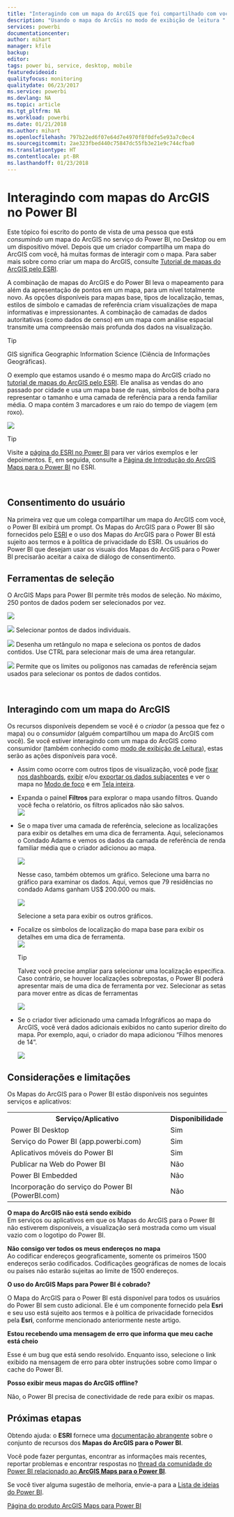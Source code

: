```yaml
---
title: "Interagindo com um mapa do ArcGIS que foi compartilhado com você"
description: "Usando o mapa do ArcGis no modo de exibição de leitura "
services: powerbi
documentationcenter: 
author: mihart
manager: kfile
backup: 
editor: 
tags: power bi, service, desktop, mobile
featuredvideoid: 
qualityfocus: monitoring
qualitydate: 06/23/2017
ms.service: powerbi
ms.devlang: NA
ms.topic: article
ms.tgt_pltfrm: NA
ms.workload: powerbi
ms.date: 01/21/2018
ms.author: mihart
ms.openlocfilehash: 797b22ed6f07e64d7e4970f8f0dfe5e93a7c0ec4
ms.sourcegitcommit: 2ae323fbed440c75847dc55fb3e21e9c744cfba0
ms.translationtype: HT
ms.contentlocale: pt-BR
ms.lasthandoff: 01/23/2018
---
```

# <a name="interacting-with-arcgis-maps-in-power-bi"></a>Interagindo com mapas do ArcGIS no Power BI
Este tópico foi escrito do ponto de vista de uma pessoa que está *consumindo* um mapa do ArcGIS no serviço do Power BI, no Desktop ou em um dispositivo móvel. Depois que um criador compartilha um mapa do ArcGIS com você, há muitas formas de interagir com o mapa.  Para saber mais sobre como criar um mapa do ArcGIS, consulte [Tutorial de mapas do ArcGIS pelo ESRI](power-bi-visualization-arcgis.md).

A combinação de mapas do ArcGIS e do Power BI leva o mapeamento para além da apresentação de pontos em um mapa, para um nível totalmente novo. As opções disponíveis para mapas base, tipos de localização, temas, estilos de símbolo e camadas de referência criam visualizações de mapa informativas e impressionantes. A combinação de camadas de dados autoritativas (como dados de censo) em um mapa com análise espacial transmite uma compreensão mais profunda dos dados na visualização.

> [!TIP]
> GIS significa Geographic Information Science (Ciência de Informações Geográficas).
> 

O exemplo que estamos usando é o mesmo mapa do ArcGIS criado no [tutorial de mapas do ArcGIS pelo ESRI](power-bi-visualization-arcgis.md). Ele analisa as vendas do ano passado por cidade e usa um mapa base de ruas, símbolos de bolha para representar o tamanho e uma camada de referência para a renda familiar média. O mapa contém 3 marcadores e um raio do tempo de viagem (em roxo).

![](media/power-bi-visualizations-arcgis/power-bi-arcgis-esri-new.png)

> [!TIP]
> Visite a [página do ESRI no Power BI](https://www.esri.com/powerbi) para ver vários exemplos e ler depoimentos. E, em seguida, consulte a [Página de Introdução do ArcGIS Maps para o Power BI](https://doc.arcgis.com/en/maps-for-powerbi/get-started/about-maps-for-power-bi.htm) no ESRI.
> 
> 

<br/>

## <a name="user-consent"></a>Consentimento do usuário
Na primeira vez que um colega compartilhar um mapa do ArcGIS com você, o Power BI exibirá um prompt. Os Mapas do ArcGIS para o Power BI são fornecidos pelo [ESRI](https://www.esri.com) e o uso dos Mapas do ArcGIS para o Power BI está sujeito aos termos e à política de privacidade do ESRI. Os usuários do Power BI que desejam usar os visuais dos Mapas do ArcGIS para o Power BI precisarão aceitar a caixa de diálogo de consentimento.

## <a name="selection-tools"></a>Ferramentas de seleção
O ArcGIS Maps para Power BI permite três modos de seleção. No máximo, 250 pontos de dados podem ser selecionados por vez.

![](media/power-bi-visualizations-arcgis/power-bi-esri-selection-tools2.png)

![](media/power-bi-visualizations-arcgis/power-bi-esri-selection-single2.png) Selecionar pontos de dados individuais.

![](media/power-bi-visualizations-arcgis/power-bi-esri-selection-marquee2.png) Desenha um retângulo no mapa e seleciona os pontos de dados contidos. Use CTRL para selecionar mais de uma área retangular.

![](media/power-bi-visualizations-arcgis/power-bi-esri-selection-reference-layer2.png) Permite que os limites ou polígonos nas camadas de referência sejam usados para selecionar os pontos de dados contidos.

<br/>

## <a name="interacting-with-an-arcgis-map"></a>Interagindo com um mapa do ArcGIS
Os recursos disponíveis dependem se você é o *criador* (a pessoa que fez o mapa) ou o *consumidor* (alguém compartilhou um mapa do ArcGIS com você). Se você estiver interagindo com um mapa do ArcGIS como consumidor (também conhecido como [modo de exibição de Leitura](service-reading-view-and-editing-view.md)), estas serão as ações disponíveis para você.

* Assim como ocorre com outros tipos de visualização, você pode [fixar nos dashboards](service-dashboard-pin-tile-from-report.md), [exibir](service-reports-show-data.md) e/ou [exportar os dados subjacentes](power-bi-visualization-export-data.md) e ver o mapa no [Modo de foco](service-focus-mode.md) e em [Tela inteira](service-fullscreen-mode.md).    
* Expanda o painel **Filtros** para explorar o mapa usando filtros. Quando você fecha o relatório, os filtros aplicados não são salvos.    
    ![](media/power-bi-visualizations-arcgis/power-bi-filter-newer.png)  
* Se o mapa tiver uma camada de referência, selecione as localizações para exibir os detalhes em uma dica de ferramenta. Aqui, selecionamos o Condado Adams e vemos os dados da camada de referência de renda familiar média que o criador adicionou ao mapa.
  
    ![](media/power-bi-visualizations-arcgis/power-bi-reference-layer.png)  
  
    Nesse caso, também obtemos um gráfico. Selecione uma barra no gráfico para examinar os dados. Aqui, vemos que 79 residências no condado Adams ganham US$ 200.000 ou mais.
  
    ![](media/power-bi-visualizations-arcgis/power-bi-tooltip-chart.png)
  
    Selecione a seta para exibir os outros gráficos.
* Focalize os símbolos de localização do mapa base para exibir os detalhes em uma dica de ferramenta.     
  ![](media/power-bi-visualizations-arcgis/power-bi-arcgis-hover.png)
  
  > [!TIP]
  > Talvez você precise ampliar para selecionar uma localização específica.  Caso contrário, se houver localizações sobrepostas, o Power BI poderá apresentar mais de uma dica de ferramenta por vez. Selecionar as setas para mover entre as dicas de ferramentas
  > 
  > ![](media/power-bi-visualizations-arcgis/power-bi-3-screens.png)
  > 
  > 
* Se o criador tiver adicionado uma camada Infográficos ao mapa do ArcGIS, você verá dados adicionais exibidos no canto superior direito do mapa.  Por exemplo, aqui, o criador do mapa adicionou “Filhos menores de 14”.
  
    ![](media/power-bi-visualizations-arcgis/power-bi-demographics.png)

## <a name="considerations-and-limitations"></a>Considerações e limitações
Os Mapas do ArcGIS para o Power BI estão disponíveis nos seguintes serviços e aplicativos:

<table>
<tr><th>Serviço/Aplicativo</th><th>Disponibilidade</th></tr>
<tr>
<td>Power BI Desktop</td>
<td>Sim</td>
</tr>
<tr>
<td>Serviço do Power BI (app.powerbi.com)</td>
<td>Sim</td>
</tr>
<tr>
<td>Aplicativos móveis do Power BI</td>
<td>Sim</td>
</tr>
<tr>
<td>Publicar na Web do Power BI</td>
<td>Não</td>
</tr>
<tr>
<td>Power BI Embedded</td>
<td>Não</td>
</tr>
<tr>
<td>Incorporação do serviço do Power BI (PowerBI.com)</td>
<td>Não</td>
</tr>
</table>

**O mapa do ArcGIS não está sendo exibido**    
Em serviços ou aplicativos em que os Mapas do ArcGIS para o Power BI não estiverem disponíveis, a visualização será mostrada como um visual vazio com o logotipo do Power BI.

**Não consigo ver todos os meus endereços no mapa**    
Ao codificar endereços geograficamente, somente os primeiros 1500 endereços serão codificados. Codificações geográficas de nomes de locais ou países não estarão sujeitas ao limite de 1500 endereços.

**O uso do ArcGIS Maps para Power BI é cobrado?**

O Mapa do ArcGIS para o Power BI está disponível para todos os usuários do Power BI sem custo adicional. Ele é um componente fornecido pela **Esri** e seu uso está sujeito aos termos e à política de privacidade fornecidos pela **Esri**, conforme mencionado anteriormente neste artigo.

**Estou recebendo uma mensagem de erro que informa que meu cache está cheio**

Esse é um bug que está sendo resolvido.  Enquanto isso, selecione o link exibido na mensagem de erro para obter instruções sobre como limpar o cache do Power BI.

**Posso exibir meus mapas do ArcGIS offline?**

Não, o Power BI precisa de conectividade de rede para exibir os mapas.

## <a name="next-steps"></a>Próximas etapas
Obtendo ajuda: o **ESRI** fornece uma [documentação abrangente](https://go.microsoft.com/fwlink/?LinkID=828772) sobre o conjunto de recursos dos **Mapas do ArcGIS para o Power BI**.

Você pode fazer perguntas, encontrar as informações mais recentes, reportar problemas e encontrar respostas no [thread da comunidade do Power BI relacionado ao **ArcGIS Maps para o Power BI**](https://go.microsoft.com/fwlink/?LinkID=828771).

Se você tiver alguma sugestão de melhoria, envie-a para a [Lista de ideias do Power BI](https://ideas.powerbi.com).

[Página do produto ArcGIS Maps para Power BI](https://www.esri.com/powerbi)

